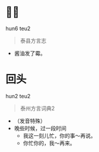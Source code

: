 # 𤽂头
hun6 teu2
> 泰县方言志
- 酱油发了霉。

# 回头
hun2 teu2
> 泰州方言词典2
- （发音特殊）
- 晚些时候，过一段时间
  - 我这一刻儿忙，你的事～再说。
  - 你忙你的，我～再来。

